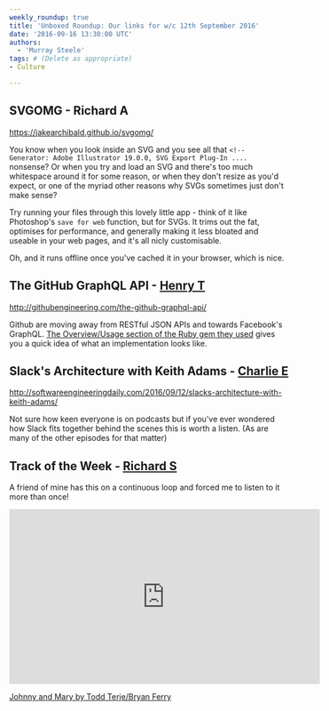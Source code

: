 ```yaml
---
weekly_roundup: true
title: 'Unboxed Roundup: Our links for w/c 12th September 2016'
date: '2016-09-16 13:30:00 UTC'
authors:
  - 'Murray Steele'
tags: # (Delete as appropriate)
- Culture

---
```


## SVGOMG - Richard A

https://jakearchibald.github.io/svgomg/

You know when you look inside an SVG and you see all that `<!-- Generator: Adobe Illustrator 19.0.0, SVG Export Plug-In ....` nonsense? Or when you try and load an SVG and there's too much whitespace around it for some reason, or when they don't resize as you'd expect, or one of the myriad other reasons why SVGs sometimes just don't make sense?

Try running your files through this lovely little app - think of it like Photoshop's `save for web` function, but for SVGs. It trims out the fat, optimises for performance, and generally making it less bloated and useable in your web pages, and it's all nicly customisable.

Oh, and it runs offline once you've cached it in your browser, which is nice.

## The GitHub GraphQL API - [Henry T](/people#henry-turner)

http://githubengineering.com/the-github-graphql-api/

Github are moving away from RESTful JSON APIs and towards Facebook's GraphQL. [The Overview/Usage section of the Ruby gem they used](https://github.com/rmosolgo/graphql-ruby#overview) gives you a quick idea of what an implementation looks like.

## Slack's Architecture with Keith Adams - [Charlie E](/people#charlie-egan)

http://softwareengineeringdaily.com/2016/09/12/slacks-architecture-with-keith-adams/

Not sure how keen everyone is on podcasts but if you've ever wondered how Slack fits together behind the scenes this is worth a listen. (As are many of the other episodes for that matter)

## Track of the Week - [Richard S](/people#richard-stobart)

A friend of mine has this on a continuous loop and forced me to listen to it more than once!

<iframe width="560" height="315" src="https://www.youtube.com/embed/ibuSxgL83dE" frameborder="0" allowfullscreen></iframe>

[Johnny and Mary by Todd Terje/Bryan Ferry](https://www.youtube.com/watch?v=ibuSxgL83dE)
